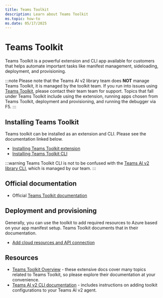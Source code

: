 ```yaml
---
title: Teams Toolkit
description: Learn about Teams Toolkit
ms.topic: how-to
ms.date: 05/17/2025
---
```


# Teams Toolkit

Teams Toolkit is a powerful extension and CLI app available for customers that helps automate important tasks like manifest management, sideloading, deployment, and provisioning.

:::note
Please note that the Teams AI v2 library team does **NOT** manage Teams Toolkit, it is managed by the toolkit team. If you run into issues using [Teams Toolkit](https://github.com/OfficeDev/Teams-Toolkit), please contact their team team for support. Topics that fall under Teams Toolkit include using the extension, running apps chosen from Teams Toolkit, deployment and provisioning, and running the debugger via F5.
:::

## Installing Teams Toolkit

Teams toolkit can be installed as an extension and CLI. Please see the documentation linked below.

- [Installing Teams Toolkit extension](https://learn.microsoft.com/en-us/microsoftteams/platform/toolkit/install-teams-toolkit)
- [Installing Teams Toolkit CLI](https://learn.microsoft.com/en-us/microsoftteams/platform/toolkit/teams-toolkit-cli?pivots=version-three)

:::warning
Teams Toolkit CLI is not to be confused with the [Teams AI v2 library CLI](../developer-tools/cli), which is managed by our team.
:::

## Official documentation

- Official [Teams Toolkit documentation](https://learn.microsoft.com/en-us/microsoftteams/platform/toolkit/overview)

## Deployment and provisioning

Generally, you can use the toolkit to add required resources to Azure based on your app manifest setup. Teams Toolkit documents that in their documentation.

- [Add cloud resources and API connection](https://learn.microsoft.com/en-us/microsoftteams/platform/toolkit/add-resource)

## Resources

- [Teams Toolkit Overview](https://learn.microsoft.com/en-us/microsoftteams/platform/toolkit/teams-toolkit-fundamentals) - these extensive docs cover many topics related to Teams Toolkit, so please explore their documentation at your convenience.
- [Teams AI v2 CLI documentation](../developer-tools/cli) - includes instructions on adding toolkit configurations to your Teams AI v2 agent.
